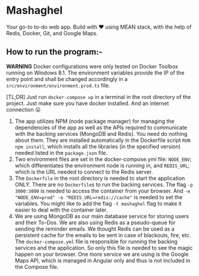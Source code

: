 # Mashaghel

Your go-to to-do web app. Build with :heart: using MEAN stack, with the help of Redis, Docker, Git, and Google Maps.

## How to run the program:- 

**WARNING** Docker configurations were only tested on Docker Toolbox running on Windows 8.1. The environment variables provide the IP of the entry point and shall be changed accordingly in a `src/environment/environment.prod.ts` file.

[TL;DR]   Just run `docker-compose up` in a terminal in the root directory of the project. Just make sure you have docker installed. And an internet connection :stuck_out_tongue: 

1) The app utilizes NPM (node package manager) for managing the dependencies of the app as well as the APIs required to communicate with the backing services (MongoDB and Redis). You need do nothing about them. They are installed automatically in the Dockerfile script `RUN npm install`, which installs all the libraries (in the specified version) needed listed in the `package.json` file.
2) Two environment files are set in the docker-compose.yml file: `NODE_ENV`; which differentiates the environment node is running in, and `REDIS_URL`; which is the URL needed to connect to the Redis server.
3) The `Dockerfile` in the root directory is needed to start the application ONLY. There are no `Dockerfile`s to run the backing services. The flag `-p 3000:3000` is needed to access the container from your browser. And `-e "NODE_ENV=prod" -e "REDIS_URL=redis://cache"` is needed to set the variables. You might like to add the flag `-t mashaghel` flag to make it easier to deal with the container later.
4) We are using MongoDB as our main database service for storing users and their To-Dos. We are also using Redis as a pseudo-queue for sending the reminder emails. We thought Redis can be used as a persistent cache for the emails to be sent in case of blackouts, fire, etc. The `docker-compose.yml` file is responsible for running the backing services and the application. So only this file is needed to see the magic happen on your browser. One more service we are using is the Google Maps API, which is managed in Angular only and thus is not included in the Compose file.
